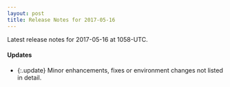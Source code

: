 ```yaml
---
layout: post
title: Release Notes for 2017-05-16
---
```


Latest release notes for 2017-05-16 at 1058-UTC.

<div class='updates' markdown='1'>

#### Updates

- {:.update} Minor enhancements, fixes or environment changes not listed in detail.

</div>


